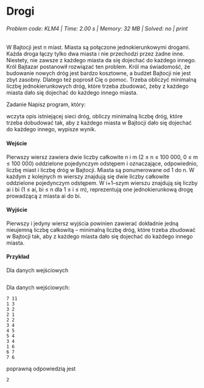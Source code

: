 # Drogi
###### Problem code: KLM4 \| Time: 2.00 s \| Memory: 32 MB \| Solved: no \| print

W Bajtocji jest n miast. Miasta są połączone jednokierunkowymi drogami. Każda droga łączy tylko dwa miasta i nie przechodzi przez żadne inne. Niestety, nie zawsze z każdego miasta da się dojechać do każdego innego. Król Bajtazar postanowił rozwiązać ten problem. Król ma świadomość, że budowanie nowych dróg jest bardzo kosztowne, a budżet Bajtocji nie jest zbyt zasobny. Dlatego też poprosił Cię o pomoc. Trzeba obliczyć minimalną liczbę jednokierunkowych dróg, które trzeba zbudować, żeby z każdego miasta dało się dojechać do każdego innego miasta.

Zadanie
Napisz program, który:

wczyta opis istniejącej sieci dróg,
obliczy minimalną liczbę dróg, które trzeba dobudować tak, aby z każdego miasta w Bajtocji dało się dojechać do każdego innego,
wypisze wynik.
#### Wejście
Pierwszy wiersz zawiera dwie liczby całkowite n i m (2 ≤ n ≤ 100 000, 0 ≤ m ≤ 100 000) oddzielone pojedynczym odstępem i oznaczające, odpowiednio, liczbę miast i liczbę dróg w Bajtocji. Miasta są ponumerowane od 1 do n. W każdym z kolejnych m wierszy znajdują się dwie liczby całkowite oddzielone pojedynczym odstępem. W i+1–szym wierszu znajdują się liczby ai i bi (1 ≤ ai, bi ≤ n dla 1 ≤ i ≤ m), reprezentują one jednokierunkową drogę prowadzącą z miasta ai do bi.

#### Wyjście
Pierwszy i jedyny wiersz wyjścia powinien zawierać dokładnie jedną nieujemną liczbę całkowitą – minimalną liczbę dróg, które trzeba zbudować w Bajtocji tak, aby z każdego miasta dało się dojechać do każdego innego miasta.

#### Przykład
Dla danych wejściowych

```
```
Dla danych wejściowych:
```
7 11
1 3
3 2
2 1
2 2
3 4
4 5
5 4
3 4
1 6
6 7
7 6
```
poprawną odpowiedzią jest
```
2
```
